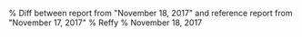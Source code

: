 % Diff between report from "November 18, 2017" and reference report from "November 17, 2017"
% Reffy
% November 18, 2017

